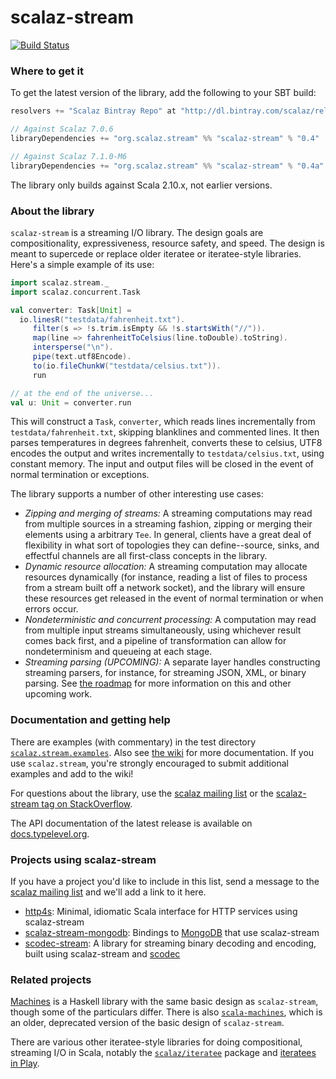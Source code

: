 scalaz-stream
=============

[![Build Status](https://travis-ci.org/scalaz/scalaz-stream.png?branch=master)](http://travis-ci.org/scalaz/scalaz-stream)

### Where to get it ###

To get the latest version of the library, add the following to your SBT build:

``` scala
resolvers += "Scalaz Bintray Repo" at "http://dl.bintray.com/scalaz/releases"

// Against Scalaz 7.0.6
libraryDependencies += "org.scalaz.stream" %% "scalaz-stream" % "0.4"

// Against Scalaz 7.1.0-M6
libraryDependencies += "org.scalaz.stream" %% "scalaz-stream" % "0.4a"
```

The library only builds against Scala 2.10.x, not earlier versions.

### About the library ###

`scalaz-stream` is a streaming I/O library. The design goals are compositionality, expressiveness, resource safety, and speed. The design is meant to supercede or replace older iteratee or iteratee-style libraries. Here's a simple example of its use:

``` scala
import scalaz.stream._
import scalaz.concurrent.Task

val converter: Task[Unit] =
  io.linesR("testdata/fahrenheit.txt").
     filter(s => !s.trim.isEmpty && !s.startsWith("//")).
     map(line => fahrenheitToCelsius(line.toDouble).toString).
     intersperse("\n").
     pipe(text.utf8Encode).
     to(io.fileChunkW("testdata/celsius.txt")).
     run

// at the end of the universe...
val u: Unit = converter.run
```

This will construct a `Task`, `converter`, which reads lines incrementally from `testdata/fahrenheit.txt`, skipping blanklines and commented lines. It then parses temperatures in degrees fahrenheit, converts these to celsius, UTF8 encodes the output and writes incrementally to `testdata/celsius.txt`, using constant memory. The input and output files will be closed in the event of normal termination or exceptions.

The library supports a number of other interesting use cases:

* _Zipping and merging of streams:_ A streaming computations may read from multiple sources in a streaming fashion, zipping or merging their elements using a arbitrary `Tee`. In general, clients have a great deal of flexibility in what sort of topologies they can define--source, sinks, and effectful channels are all first-class concepts in the library.
* _Dynamic resource allocation:_ A streaming computation may allocate resources dynamically (for instance, reading a list of files to process from a stream built off a network socket), and the library will ensure these resources get released in the event of normal termination or when errors occur.
* _Nondeterministic and concurrent processing:_ A computation may read from multiple input streams simultaneously, using whichever result comes back first, and a pipeline of transformation can allow for nondeterminism and queueing at each stage.
* _Streaming parsing (UPCOMING):_ A separate layer handles constructing streaming parsers, for instance, for streaming JSON, XML, or binary parsing. See [the roadmap](https://github.com/scalaz/scalaz-stream/wiki/Roadmap) for more information on this and other upcoming work.

### Documentation and getting help ###

There are examples (with commentary) in the test directory [`scalaz.stream.examples`](https://github.com/scalaz/scalaz-stream/tree/master/src/test/scala/scalaz/stream/examples). Also see [the wiki](https://github.com/scalaz/scalaz-stream/wiki) for more documentation. If you use `scalaz.stream`, you're strongly encouraged to submit additional examples and add to the wiki!

For questions about the library, use the [scalaz mailing list](https://groups.google.com/forum/#!forum/scalaz) or the [scalaz-stream tag on StackOverflow](http://stackoverflow.com/questions/tagged/scalaz-stream).

The API documentation of the latest release is available on [docs.typelevel.org](http://docs.typelevel.org/api/scalaz-stream/stable/latest/doc/).

### Projects using scalaz-stream ###

If you have a project you'd like to include in this list, send a message to the [scalaz mailing list](https://groups.google.com/forum/#!forum/scalaz) and we'll add a link to it here.

* [http4s](http://www.http4s.org): Minimal, idiomatic Scala interface for HTTP services using scalaz-stream
* [scalaz-stream-mongodb](https://github.com/Spinoco/scalaz-stream-mongodb): Bindings to [MongoDB](http://www.mongodb.org/) that use scalaz-stream
* [scodec-stream](https://github.com/scodec/scodec-stream): A library for streaming binary decoding and encoding, built using scalaz-stream and [scodec](https://github.com/scodec/scodec)

### Related projects ###

[Machines](https://github.com/ekmett/machines/) is a Haskell library with the same basic design as `scalaz-stream`, though some of the particulars differ. There is also [`scala-machines`](https://github.com/runarorama/scala-machines), which is an older, deprecated version of the basic design of `scalaz-stream`.

There are various other iteratee-style libraries for doing compositional, streaming I/O in Scala, notably the [`scalaz/iteratee`](https://github.com/scalaz/scalaz/tree/scalaz-seven/iteratee) package and [iteratees in Play](http://www.playframework.com/documentation/2.0/Iteratees).
